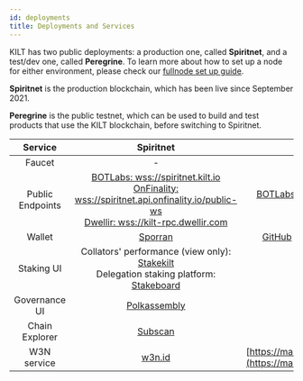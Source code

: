 ```yaml
---
id: deployments
title: Deployments and Services
---
```


KILT has two public deployments: a production one, called **Spiritnet**, and a test/dev one, called **Peregrine**.
To learn more about how to set up a node for either environment, please check our [fullnode set up guide](02_fullnode.md).

**Spiritnet** is the production blockchain, which has been live since September 2021.

**Peregrine** is the public testnet, which can be used to build and test products that use the KILT blockchain, before switching to Spiritnet.

|     Service      |                                                                                               Spiritnet                                                                                                |                                              Peregrine                                              |
| :--------------: | :----------------------------------------------------------------------------------------------------------------------------------------------------------------------------------------------------: | :-------------------------------------------------------------------------------------------------: |
|      Faucet      |                                                                                                   -                                                                                                    |                                   [Peregrine Faucet][pere-faucet]                                   |
| Public Endpoints | [BOTLabs: wss://spiritnet.kilt.io][spirit-wss-kilt]<br/>[OnFinality: wss://spiritnet.api.onfinality.io/public-ws][spirit-wss-onfinality]<br/>[Dwellir: wss://kilt-rpc.dwellir.com][spirit-wss-dwellir] |                [BOTLabs: wss://peregrine.kilt.io/parachain-public-ws][pere-wss-kilt]                |
|      Wallet      |                                                                                  [Sporran](https://www.sporran.org/)                                                                                   | [GitHub](https://github.com/BTE-Trusted-Entity/sporran-extension) (manual loading into the browser) |
|    Staking UI    |                           Collators' performance (view only): [Stakekilt](https://stakekilt.com/)<br/>Delegation staking platform: [Stakeboard](https://stakeboard.kilt.io)                            |                                                  -                                                  |
|  Governance UI   |                                                                                  [Polkassembly][spirit-polkassembly]                                                                                   |                                                  -                                                  |
|  Chain Explorer  |                                                                                [Subscan](https://spiritnet.subscan.io)                                                                                 |                             [Subscan](https://kilt-testnet.subscan.io)                              |
|   W3N service    |                                                                                        [w3n.id](https://w3n.id)                                                                                        |       [https://main.dwo3t819w2m3x.amplifyapp.com](https://main.dwo3t819w2m3x.amplifyapp.com)        |
[spirit-polkassembly]: https://kilt.polkassembly.network
[spirit-wss-kilt]: https://polkadot.js.org/apps/?rpc=wss://spiritnet.kilt.io
[spirit-wss-onfinality]: https://polkadot.js.org/apps/?rpc=wss://spiritnet.api.onfinality.io/public-ws
[spirit-wss-dwellir]: https://polkadot.js.org/apps/?rpc=wss://kilt-rpc.dwellir.com
[pere-faucet]: https://faucet.kilt.io
[pere-wss-kilt]: https://polkadot.js.org/apps/?rpc=wss://peregrine.kilt.io/parachain-public-ws
